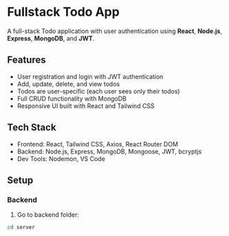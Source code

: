# Fullstack Todo App

A full-stack Todo application with user authentication using **React**, **Node.js**, **Express**, **MongoDB**, and **JWT**.

## Features
- User registration and login with JWT authentication
- Add, update, delete, and view todos
- Todos are user-specific (each user sees only their todos)
- Full CRUD functionality with MongoDB
- Responsive UI built with React and Tailwind CSS

## Tech Stack
- Frontend: React, Tailwind CSS, Axios, React Router DOM
- Backend: Node.js, Express, MongoDB, Mongoose, JWT, bcryptjs
- Dev Tools: Nodemon, VS Code

## Setup

### Backend
1. Go to backend folder:
```bash
cd server
